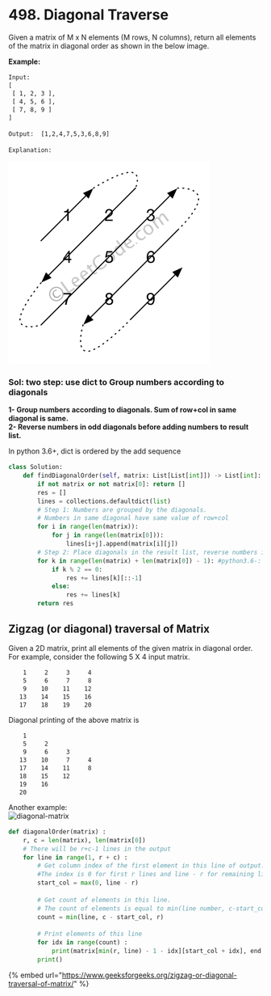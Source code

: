 # 498. Diagonal Traverse

Given a matrix of M x N elements \(M rows, N columns\), return all elements of the matrix in diagonal order as shown in the below image.

**Example:**

```text
Input:
[
 [ 1, 2, 3 ],
 [ 4, 5, 6 ],
 [ 7, 8, 9 ]
]

Output:  [1,2,4,7,5,3,6,8,9]

Explanation:
```

![](../.gitbook/assets/image%20%2847%29.png)

### Sol: two step: use dict to Group numbers according to diagonals

**1- Group numbers according to diagonals. Sum of row+col in same diagonal is same.   
2- Reverse numbers in odd diagonals before adding numbers to result list.**

In python 3.6+, dict is ordered by the add sequence

```python
class Solution:
    def findDiagonalOrder(self, matrix: List[List[int]]) -> List[int]:
        if not matrix or not matrix[0]: return []
        res = []
        lines = collections.defaultdict(list)
        # Step 1: Numbers are grouped by the diagonals.
        # Numbers in same diagonal have same value of row+col
        for i in range(len(matrix)):
            for j in range(len(matrix[0])):
                lines[i+j].append(matrix[i][j])
        # Step 2: Place diagonals in the result list, reverse numbers in odd diagonals.
        for k in range(len(matrix) + len(matrix[0]) - 1): #python3.6-: for k in sorted(lines.keys()):
            if k % 2 == 0:
                res += lines[k][::-1]
            else:
                res += lines[k]
        return res
```

## Zigzag \(or diagonal\) traversal of Matrix

Given a 2D matrix, print all elements of the given matrix in diagonal order. For example, consider the following 5 X 4 input matrix.

```text
    1     2     3     4
    5     6     7     8
    9    10    11    12
   13    14    15    16
   17    18    19    20
```

Diagonal printing of the above matrix is

```text
    1
    5     2
    9     6     3
   13    10     7     4
   17    14    11     8
   18    15    12
   19    16
   20
```

Another example:  
![diagonal-matrix](https://media.geeksforgeeks.org/wp-content/uploads/zigzag-1.png)

```python
def diagonalOrder(matrix) : 
	r, c = len(matrix), len(matrix[0])
	# There will be r+c-1 lines in the output 
	for line in range(1, r + c) : 
		# Get column index of the first element in this line of output. 
		#The index is 0 for first r lines and line - r for remaining lines 
		start_col = max(0, line - r) 

		# Get count of elements in this line. 
		# The count of elements is equal to min(line number, c-start_col, r)
		count = min(line, c - start_col, r) 

		# Print elements of this line 
		for idx in range(count) : 
			print(matrix[min(r, line) - 1 - idx][start_col + idx], end = "\t") 
		print() 
```

{% embed url="https://www.geeksforgeeks.org/zigzag-or-diagonal-traversal-of-matrix/" %}



